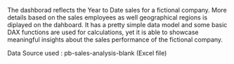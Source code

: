 The dashborad reflects the Year to Date sales for a fictional company. More details based on the sales employees as well geographical regions is diplayed on the dahboard.
It has a pretty simple data model and some basic DAX functions are used for calculations, yet it is able to showcase meaningful insights about the sales performance of the fictional company.

Data Source used : pb-sales-analysis-blank (Excel file)

